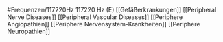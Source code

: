 #Frequenzen/117220Hz
117220 Hz (E)
[[Gefäßerkrankungen]]
[[Peripheral Nerve Diseases]]
[[Peripheral Vascular Diseases]]
[[Periphere Angiopathien]]
[[Periphere Nervensystem-Krankheiten]]
[[Periphere Neuropathien]]